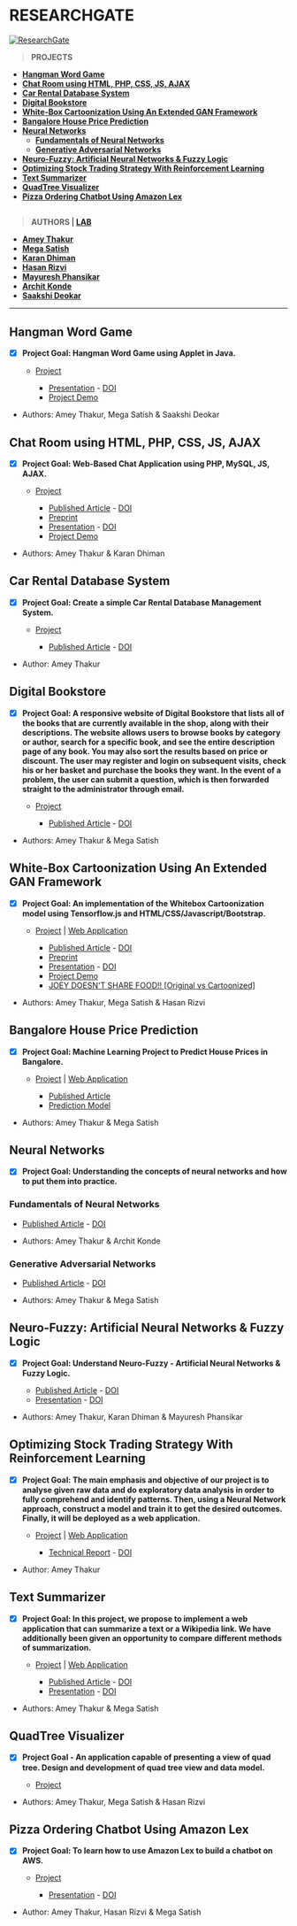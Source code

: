 # RESEARCHGATE

  [![ResearchGate](https://user-images.githubusercontent.com/54937357/126514422-ba0e7de1-cbc2-4186-94d9-39e8a22c1c78.png)](https://www.researchgate.net/profile/Amey-Thakur)

 >**PROJECTS**

 - **[Hangman Word Game](https://github.com/Amey-Thakur/RESEARCHGATE#hangman-word-game)**
 - **[Chat Room using HTML, PHP, CSS, JS, AJAX](https://github.com/Amey-Thakur/RESEARCHGATE#chat-room-using-html-php-css-js-ajax)**
 - **[Car Rental Database System](https://github.com/Amey-Thakur/RESEARCHGATE#car-rental-database-system)**
 - **[Digital Bookstore](https://github.com/Amey-Thakur/RESEARCHGATE#digital-bookstore)**
 - **[White-Box Cartoonization Using An Extended GAN Framework](https://github.com/Amey-Thakur/RESEARCHGATE#white-box-cartoonization-using-an-extended-gan-framework)**
 - **[Bangalore House Price Prediction](https://github.com/Amey-Thakur/RESEARCHGATE#bangalore-house-price-prediction)**
 - **[Neural Networks](https://github.com/Amey-Thakur/RESEARCHGATE#neural-networks)**
    - **[Fundamentals of Neural Networks](https://github.com/Amey-Thakur/RESEARCHGATE#fundamentals-of-neural-networks)**
    - **[Generative Adversarial Networks](https://github.com/Amey-Thakur/RESEARCHGATE#generative-adversarial-networks)**
 - **[Neuro-Fuzzy: Artificial Neural Networks & Fuzzy Logic](https://github.com/Amey-Thakur/RESEARCHGATE#neuro-fuzzy-artificial-neural-networks--fuzzy-logic)**
 - **[Optimizing Stock Trading Strategy With Reinforcement Learning](https://github.com/Amey-Thakur/RESEARCHGATE#optimizing-stock-trading-strategy-with-reinforcement-learning)**
 - **[Text Summarizer](https://github.com/Amey-Thakur/RESEARCHGATE#text-summarizer)**
 - **[QuadTree Visualizer](https://github.com/Amey-Thakur/RESEARCHGATE#quadtree-visualizer)**
 - **[Pizza Ordering Chatbot Using Amazon Lex](https://github.com/Amey-Thakur/CLOUD-COMPUTING-LAB#project)**

##

 >**AUTHORS | [LAB](https://www.researchgate.net/lab/Amey-Thakur-Lab-3)**

 - **[Amey Thakur](https://www.researchgate.net/profile/Amey-Thakur)**
 - **[Mega Satish](https://www.researchgate.net/profile/Mega-Satish)**
 - **[Karan Dhiman](https://www.researchgate.net/profile/Karan-Dhiman-3)**
 - **[Hasan Rizvi](https://www.researchgate.net/profile/Hasan-Rizvi-8)**
 - **[Mayuresh Phansikar](https://www.researchgate.net/profile/Mayuresh-Phansikar)**
 - **[Archit Konde](https://www.researchgate.net/profile/Archit-Konde)**
 - **[Saakshi Deokar](https://www.researchgate.net/profile/Saakshi-Deokar)**

---

## Hangman Word Game

 - [X] **Project Goal: Hangman Word Game using Applet in Java.**

   * [Project](https://www.researchgate.net/deref/https%3A%2F%2Fgithub.com%2FAmey-Thakur%2FHANGMAN-WORD-GAME)

     *  [Presentation](https://www.researchgate.net/publication/354322708_Hangman_Word_Game) - [DOI](http://dx.doi.org/10.13140/RG.2.2.26806.22082)
     *  [Project Demo](https://www.researchgate.net/profile/Amey-Thakur/project/Hangman-Word-Game/attachment/6131017d647f3906fc9589bf/AS:1063634344091648@1630601597251/download/Applet.mp4?context=ProjectUpdatesLog)

 - Authors: Amey Thakur, Mega Satish & Saakshi Deokar



## Chat Room using HTML, PHP, CSS, JS, AJAX

 - [X] **Project Goal: Web-Based Chat Application using PHP, MySQL, JS, AJAX.**
 
   * [Project](https://www.researchgate.net/deref/https%3A%2F%2Fgithub.com%2FAmey-Thakur%2FCHAT-ROOM)
     
     *  [Published Article](https://www.researchgate.net/publication/352798946_CHAT_ROOM_USING_HTML_PHP_CSS_JS_AJAX) - [DOI](http://dx.doi.org/10.6084/M9.FIGSHARE.14869167)
     *  [Preprint](https://www.researchgate.net/publication/353063550_Chat_Room_Using_HTML_PHP_CSS_JS_AJAX)
     *  [Presentation](https://www.researchgate.net/publication/353588043_CHAT_ROOM_USING_HTML_PHP_CSS_JS_AJAX) - [DOI](http://dx.doi.org/10.13140/RG.2.2.16257.38248)
     *  [Project Demo](https://www.researchgate.net/profile/Amey-Thakur/project/Chat-Room-using-HTML-PHP-CSS-JS-AJAX/attachment/6118a1b52897145fbd691ee6/AS:1056934430007296@1629004213319/download/Chat+Room.mp4?context=ProjectUpdatesLog)

 - Authors: Amey Thakur & Karan Dhiman



## Car Rental Database System

 - [X] **Project Goal: Create a simple Car Rental Database Management System.**

   * [Project](https://www.researchgate.net/deref/https%3A%2F%2Fgithub.com%2FAmey-Thakur%2FCAR-RENTAL-SYSTEM)

     *  [Published Article](https://www.researchgate.net/publication/353174644_Car_Rental_System) - [DOI](http://dx.doi.org/10.22214/ijraset.2021.36339)

 - Author: Amey Thakur



## Digital Bookstore

 - [X] **Project Goal: A responsive website of Digital Bookstore that lists all of the books that are currently available in the shop, along with their descriptions. The website allows users to browse books by category or author, search for a specific book, and see the entire description page of any book. You may also sort the results based on price or discount. The user may register and login on subsequent visits, check his or her basket and purchase the books they want. In the event of a problem, the user can submit a question, which is then forwarded straight to the administrator through email.**

   * [Project](https://www.researchgate.net/deref/https%3A%2F%2Fgithub.com%2FAmey-Thakur%2FDIGITAL-BOOKSTORE)

     *  [Published Article](https://www.researchgate.net/publication/353332514_Digital_Bookstore) - [DOI](http://dx.doi.org/10.22214/ijraset.2021.36609)

 - Authors: Amey Thakur & Mega Satish



## White-Box Cartoonization Using An Extended GAN Framework

 - [X] **Project Goal: An implementation of the Whitebox Cartoonization model using Tensorflow.js and HTML/CSS/Javascript/Bootstrap.**

   * [Project](https://www.researchgate.net/deref/https%3A%2F%2Fgithub.com%2FAmey-Thakur%2FWHITE-BOX-CARTOONIZATION) | [Web Application](https://www.researchgate.net/deref/https%3A%2F%2Famey-thakur.github.io%2FWHITE-BOX-CARTOONIZATION)
     
     *  [Published Article](https://www.researchgate.net/publication/353129069_White-Box_Cartoonization_using_an_Extended_GAN_Framework) - [DOI](http://dx.doi.org/10.33564/IJEAST.2021.v05i12.049)
     *  [Preprint](https://www.researchgate.net/publication/353171089_White-Box_Cartoonization_Using_An_Extended_GAN_Framework)
     *  [Presentation](https://www.researchgate.net/publication/353572017_WHITE-BOX_CARTOONIZATION_USING_AN_EXTENDED_GAN_FRAMEWORK) - [DOI](http://dx.doi.org/10.13140/RG.2.2.22496.40964)
     *  [Project Demo](https://www.researchgate.net/profile/Amey-Thakur/project/White-Box-Cartoonization-Using-An-Extended-GAN-Framework/attachment/6118a3ab181c2e4f4a8088dc/AS:1056936531349506@1629004714821/download/White-Box+Cartoonization+Working+Model.mp4?context=ProjectUpdatesLog)
     *  [JOEY DOESN'T SHARE FOOD!! [Original vs Cartoonized]](https://www.researchgate.net/profile/Amey-Thakur/project/White-Box-Cartoonization-Using-An-Extended-GAN-Framework/attachment/6118a3ab2897145fbd691f1d/AS:1056936535527425@1629004715842/download/JOEY+DOESN%27T+SHARE+FOOD%21%21+%5BOriginal+vs+Cartoonized%5D.mp4?context=ProjectUpdatesLog)

 - Authors: Amey Thakur, Mega Satish & Hasan Rizvi



## Bangalore House Price Prediction

 - [X] **Project Goal: Machine Learning Project to Predict House Prices in Bangalore.**

   * [Project](https://www.researchgate.net/deref/https%3A%2F%2Fgithub.com%2FAmey-Thakur%2FBANGALORE-HOUSE-PRICE-PREDICTION) | [Web Application](https://www.researchgate.net/deref/https%3A%2F%2Fbangalorehousepriceprediction.herokuapp.com)

     *  [Published Article](https://www.researchgate.net/publication/354403038_BANGALORE_HOUSE_PRICE_PREDICTION)
     *  [Prediction Model](https://www.researchgate.net/profile/Amey-Thakur/project/Bangalore-House-Price-Prediction/attachment/613733e02897145fbd6f0f35/AS:1065337713876992@1631007712044/download/bangalore-house-price-prediction-model.ipynb?context=ProjectUpdatesLog)

 - Authors: Amey Thakur & Mega Satish



## Neural Networks

 - [X] **Project Goal: Understanding the concepts of neural networks and how to put them into practice.**


 ### Fundamentals of Neural Networks

   - [Published Article](https://www.researchgate.net/publication/353827517_Fundamentals_of_Neural_Networks) - [DOI](http://dx.doi.org/10.22214/ijraset.2021.37362)

 - Authors: Amey Thakur & Archit Konde


 ### Generative Adversarial Networks

   - [Published Article](https://www.researchgate.net/publication/354167462_Generative_Adversarial_Networks) - [DOI](http://dx.doi.org/10.22214/ijraset.2021.37723)

 - Authors: Amey Thakur & Mega Satish



## Neuro-Fuzzy: Artificial Neural Networks & Fuzzy Logic

 - [X] **Project Goal: Understand Neuro-Fuzzy - Artificial Neural Networks & Fuzzy Logic.**

     *  [Published Article](https://www.researchgate.net/publication/354402722_Neuro-Fuzzy_Artificial_Neural_Networks_Fuzzy_Logic) - [DOI](http://dx.doi.org/10.22214/ijraset.2021.37930)
     *  [Presentation](https://www.researchgate.net/publication/355466989_Neuro-Fuzzy_Artificial_Neural_Networks_Fuzzy_Logic_Presentation) - [DOI](http://dx.doi.org/10.13140/RG.2.2.14965.09444)

 - Authors: Amey Thakur, Karan Dhiman & Mayuresh Phansikar



## Optimizing Stock Trading Strategy With Reinforcement Learning

 - [X] **Project Goal: The main emphasis and objective of our project is to analyse given raw data and do exploratory data analysis in order to fully comprehend and identify patterns. Then, using a Neural Network approach, construct a model and train it to get the desired outcomes. Finally, it will be deployed as a web application.**

   * [Project](https://www.researchgate.net/deref/https%3A%2F%2Fgithub.com%2FAmey-Thakur%2FOPTIMIZING-STOCK-TRADING-STRATEGY-WITH-REINFORCEMENT-LEARNING) | [Web Application](https://www.researchgate.net/deref/https%3A%2F%2Fstock-trading-with-rl.herokuapp.com)

     *  [Technical Report](https://www.researchgate.net/publication/358141909_Optimizing_Stock_Trading_Strategy_With_Reinforcement_Learning) - [DOI](http://dx.doi.org/10.13140/RG.2.2.13054.05440)

 - Author: Amey Thakur



## Text Summarizer

 - [X] **Project Goal:  In this project, we propose to implement a web application that can summarize a text or a Wikipedia link. We have additionally been given an opportunity to compare different methods of summarization.**

   * [Project](https://www.researchgate.net/deref/https%3A%2F%2Fgithub.com%2FAmey-Thakur%2FTEXT-SUMMARIZER) | [Web Application](https://www.researchgate.net/deref/http%3A%2F%2Ftextssummarizer.herokuapp.com)

     *  [Published Article](https://www.researchgate.net/publication/358130954_Text_Summarizer_Using_Julia?_iepl%5BviewId%5D=WrNGmfvy7U9AdrOU5z1DVJ0z&_iepl%5Bcontexts%5D%5B0%5D=projectUpdatesLog&_iepl%5BtargetEntityId%5D=PB%3A358130954&_iepl%5BinteractionType%5D=publicationView) - [DOI](http://dx.doi.org/10.22214/ijraset.2022.40066)
     *  [Presentation](https://www.researchgate.net/publication/357152089_TEXT_SUMMARIZER) - [DOI](http://dx.doi.org/10.13140/RG.2.2.17259.67360)

 - Authors: Amey Thakur & Mega Satish



## QuadTree Visualizer

 - [X] **Project Goal - An application capable of presenting a view of quad tree. Design and development of quad tree view and data model.**

   * [Project](https://www.researchgate.net/deref/https%3A%2F%2Fgithub.com%2FAmey-Thakur%2FQUADTREE-VISUALIZER)
   
 - Authors: Amey Thakur, Mega Satish & Hasan Rizvi



## Pizza Ordering Chatbot Using Amazon Lex

 - [X] **Project Goal: To learn how to use Amazon Lex to build a chatbot on AWS.**

   * [Project](https://www.researchgate.net/project/Pizza-Ordering-Chatbot-Using-Amazon-Lex)

     *  [Presentation](https://www.researchgate.net/publication/359218937_Pizza_Ordering_Chatbot_Using_Amazon_Lex) - [DOI](http://dx.doi.org/10.13140/RG.2.2.22024.29447)

- Author: Amey Thakur, Hasan Rizvi & Mega Satish



